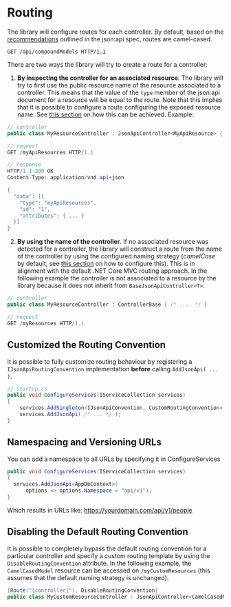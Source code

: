 # Routing
The library will configure routes for each controller. By default, based on the [recommendations](https://jsonapi.org/recommendations/) outlined in the json:api spec, routes are camel-cased.

```http
GET /api/compoundModels HTTP/1.1
```

There are two ways the library will try to create a route for a controller:
1. **By inspecting the controller for an associated resource**. The library will try to first use the public resource name of the resource associated to a controller. This means that the value of the `type` member of the json:api document for a resource will be equal to the route.
Note that this implies that it is possible to configure a route configuring the exposed resource name. See [this section](~/usage/resource-graph.md#public-resource-name) on how this can be achieved. Example:
```c#
// controller
public class MyResourceController : JsonApiController<MyApiResource> { /* .... */ } // note that the route is NOT "myResources", but "myApiResources"

// request
GET /myApiResources HTTP/1.1

// response
HTTP/1.1 200 OK
Content-Type: application/vnd.api+json

{
  "data": [{
    "type": "myApiResources",
    "id": "1",
    "attributes": { ... }
  }]
}
```
2. **By using the name of the controller**. If no associated resource was detected for a controller, the library will construct a route from the name of the controller by using the configured naming strategy (*camelCase* by default, see [this section](~/usage/resource-graph.md#public-resource-name) on how to configure this). This is in alignment with the default .NET Core MVC routing approach. 
In the following example the controller is not associated to a resource by the library because it does not inherit from `BaseJsonApiController<T>`.
```c#
// controller
public class MyResourceController : ControllerBase { /* .... */ }

// request
GET /myResources HTTP/1.1
```

## Customized the Routing Convention
It is possible to fully customize routing behaviour by registering a `IJsonApiRoutingConvention` implementation **before** calling `AddJsonApi( ... )`.
```c#
// Startup.cs
public void ConfigureServices(IServiceCollection services)
{
    services.AddSingleton<IJsonApiConvention, CustomRoutingConvention>();
    services.AddJsonApi( /* ... */ );
}
```

## Namespacing and Versioning URLs
You can add a namespace to all URLs by specifying it in ConfigureServices

```c#
public void ConfigureServices(IServiceCollection services)
{
  services.AddJsonApi<AppDbContext>(
      options => options.Namespace = "api/v1");
}
```
Which results in URLs like: https://yourdomain.com/api/v1/people

## Disabling the Default Routing Convention
It is possible to completely bypass the default routing convention for a particular controller and specify a custom routing template by using the `DisableRoutingConvention` attribute.
In the following example, the `CamelCasedModel` resource can be accessed on `/myCustomResources` (this assumes that the default naming strategy is unchanged).

```c#
[Route("[controller]"), DisableRoutingConvention]
public class MyCustomResourceController : JsonApiController<CamelCasedModel> { /* ... */ }
```
